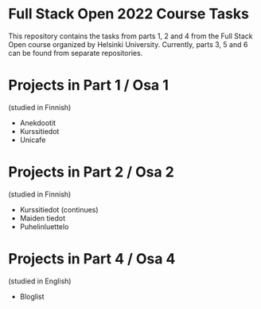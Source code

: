 # Full Stack Open 2022 Course Tasks

This repository contains the tasks from parts 1, 2 and 4 from the Full Stack Open course organized by Helsinki University. Currently, parts 3, 5 and 6 can be found from separate repositories.

# Projects in Part 1 / Osa 1

(studied in Finnish)

- Anekdootit
- Kurssitiedot
- Unicafe

# Projects in Part 2 / Osa 2

(studied in Finnish)

- Kurssitiedot (continues)
- Maiden tiedot
- Puhelinluettelo

# Projects in Part 4 / Osa 4

(studied in English)

- Bloglist
